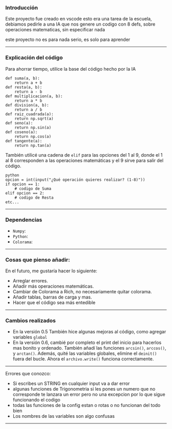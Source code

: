 ### Introducción

Este proyecto fue creado en vscode esto era una tarea de la escuela, debiamos pedirle a una IA que nos genere un codigo con
8 defs, sobre operaciones matematicas, sin especificar nada

este proyecto no es para nada serio,  es solo para aprender

* * *

### Explicación del código

Para ahorrar tiempo, utilice la base del código hecho por la IA 

```
def suma(a, b):
    return a + b
def resta(a, b):
    return a - b
def multiplicacion(a, b):
    return a * b
def division(a, b):
    return a / b
def raiz_cuadrada(a):
    return np.sqrt(a)
def seno(a):
    return np.sin(a)
def coseno(a):
    return np.cos(a)
def tangente(a):
    return np.tan(a)
```


También utilicé una cadena de `elif` para las opciones del 1 al 9, donde el 1 al 8 corresponden a las operaciones matemáticas y el 9 sirve para salir del código.
```
python
opcion = int(input("¿Qué operación quieres realizar? (1-8)"))
if opcion == 1:
    # codigo de Suma
elif opcion == 2:
    # codigo de Resta
etc...
```

* * *

### Dependencias
* ```Numpy```:   
* ```Python```:  
* ```Colorama```:  

* * *

### Cosas que pienso añadir:

En el futuro, me gustaría hacer lo siguiente:

* Arreglar errores.
* Añadir más operaciones matemáticas.
* Cambiar de Colorama a Rich, no necesariamente quitar colorama.
* Añadir tablas, barras de carga y mas.
* Hacer que el código sea más entedible

* * *

### Cambios realizados

* En la versión 0.5 También hice algunas mejoras al código, como agregar variables ```global```
* En la versión 0.6, cambié por completo el print del inicio para hacerlos mas bonito y ordenado. También añadí las funciones ```arcsin()```, ```arccos()```, y ```arctan()```. Además, quité las variables globales, elimine el ```deinit()``` fuera del bucle. Ahora el ```archivo.write()``` funciona correctamente.

* * *
Errores que conozco:

* Si escribes un STRING en cualquier input va a dar error
* algunas funciones de Trigonometria si les pones un numero que no corresponde te lanzara un error pero no una excepcion
  por lo que sigue funcionando el codigo
* todas las funciones de la config estan o rotas o no funcionan del todo bien
* Los nombres de las variables son algo confusas
  

* * *
